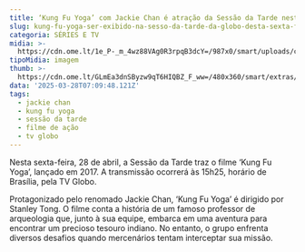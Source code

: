 ```yaml
---
title: ‘Kung Fu Yoga’ com Jackie Chan é atração da Sessão da Tarde nesta sexta
slug: kung-fu-yoga-ser-exibido-na-sesso-da-tarde-da-globo-desta-sexta-feira
categoria: SÉRIES E TV
midia: >-
  https://cdn.ome.lt/1e_P-_m_4wz88VAg0R3rpqB3dcY=/987x0/smart/uploads/conteudo/fotos/kungfuyoga_GcBhHmQ.jpg
tipoMidia: imagem
thumb: >-
  https://cdn.ome.lt/GLmEa3dnSByzw9qT6HIQBZ_F_ww=/480x360/smart/extras/conteudos/kungfuyoga_488Mo6x.jpg
data: '2025-03-28T07:09:48.121Z'
tags:
  - jackie chan
  - kung fu yoga
  - sessão da tarde
  - filme de ação
  - tv globo
---
```


Nesta sexta-feira, 28 de abril, a Sessão da Tarde traz o filme ‘Kung Fu Yoga’, lançado em 2017. A transmissão ocorrerá às 15h25, horário de Brasília, pela TV Globo. 

Protagonizado pelo renomado Jackie Chan, ‘Kung Fu Yoga’ é dirigido por Stanley Tong. O filme conta a história de um famoso professor de arqueologia que, junto à sua equipe, embarca em uma aventura para encontrar um precioso tesouro indiano. No entanto, o grupo enfrenta diversos desafios quando mercenários tentam interceptar sua missão.
